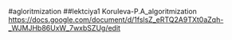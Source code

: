  #agloritmization
 ##lektciya1
Koruleva-P.A_algoritmization https://docs.google.com/document/d/1fslsZ_eRTQ2A9TXt0aZqh-_WJMJHb86UxW_7wxbSZUg/edit
